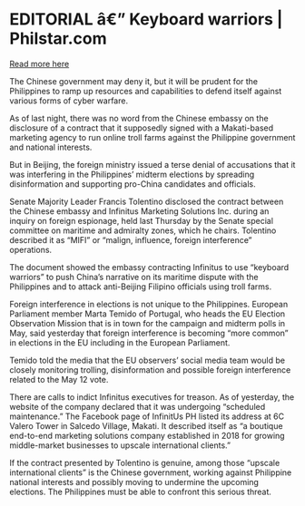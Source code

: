 # EDITORIAL â€” Keyboard warriors | Philstar.com

[Read more here](https://www.philstar.com/opinion/2025/04/26/2438362/editorial-keyboard-warriors)

The Chinese government may deny it, but it will be prudent for the Philippines to ramp up resources and capabilities to defend itself against various forms of cyber warfare.

As of last night, there was no word from the Chinese embassy on the disclosure of a contract that it supposedly signed with a Makati-based marketing agency to run online troll farms against the Philippine government and national interests.

But in Beijing, the foreign ministry issued a terse denial of accusations that it was interfering in the Philippines’ midterm elections by spreading disinformation and supporting pro-China candidates and officials.

Senate Majority Leader Francis Tolentino disclosed the contract between the Chinese embassy and Infinitus Marketing Solutions Inc. during an inquiry on foreign espionage, held last Thursday by the Senate special committee on maritime and admiralty zones, which he chairs. Tolentino described it as “MIFI” or “malign, influence, foreign interference” operations.

The document showed the embassy contracting Infinitus to use “keyboard warriors” to push China’s narrative on its maritime dispute with the Philippines and to attack anti-Beijing Filipino officials using troll farms.

Foreign interference in elections is not unique to the Philippines. European Parliament member Marta Temido of Portugal, who heads the EU Election Observation Mission that is in town for the campaign and midterm polls in May, said yesterday that foreign interference is becoming “more common” in elections in the EU including in the European Parliament.

Temido told the media that the EU observers’ social media team would be closely monitoring trolling, disinformation and possible foreign interference related to the May 12 vote.

There are calls to indict Infinitus executives for treason. As of yesterday, the website of the company declared that it was undergoing “scheduled maintenance.” The Facebook page of InfinitUs PH listed its address at 6C Valero Tower in Salcedo Village, Makati. It described itself as “a boutique end-to-end marketing solutions company established in 2018 for growing middle-market businesses to upscale international clients.”

If the contract presented by Tolentino is genuine, among those “upscale international clients” is the Chinese government, working against Philippine national interests and possibly moving to undermine the upcoming elections. The Philippines must be able to confront this serious threat.